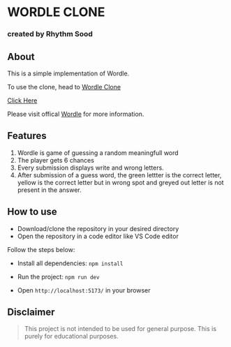 # WORDLE CLONE

### created by Rhythm Sood

## About

This is a simple implementation of Wordle.

To use the clone, head to [Wordle Clone](https://wordle-clone-peach-zeta.vercel.app/)

<a target="_blank" href="https://wordle-clone-peach-zeta.vercel.app/">Click Here</a>

Please visit offical [Wordle](https://www.nytimes.com/games/wordle/index.html) for more information.

## Features

1. Wordle is game of guessing a random meaningfull word
2. The player gets 6 chances
3. Every submission displays write and wrong letters.
4. After submission of a guess word, the green lettter is the correct letter, yellow is the correct letter but in wrong spot and greyed out letter is not present in the answer.

## How to use

- Download/clone the repository in your desired directory
- Open the repository in a code editor like VS Code editor

Follow the steps below:

- Install all dependencies:
`npm install`

- Run the project:
`npm run dev`

- Open `http://localhost:5173/` in your browser

## Disclaimer

> This project is not intended to be used for general purpose. This is purely for educational purposes.
